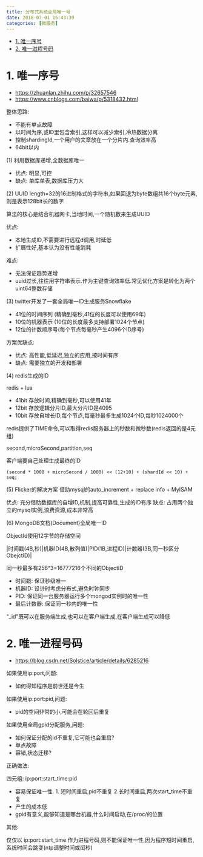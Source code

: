 ```yaml
---
title: 分布式系统全局唯一号
date: 2018-07-01 15:43:39
categories: [微服务]
---
```


<!-- TOC -->

- [1. 唯一序号](#1-唯一序号)
- [2. 唯一进程号码](#2-唯一进程号码)

<!-- /TOC -->




<a id="markdown-1-唯一序号" name="1-唯一序号"></a>
# 1. 唯一序号

* https://zhuanlan.zhihu.com/p/32657546 
* https://www.cnblogs.com/baiwa/p/5318432.html

整体思路:
* 不能有单点故障
* 以时间为序,或ID里包含索引,这样可以减少索引,冷热数据分离
* 控制shardingId,一个用户的文章放在一个分片内.查询效率高
* 64bit以内

(1) 利用数据库递增,全数据库唯一
* 优点: 明显,可控
* 缺点: 单库单表,数据库压力大

(2) UUID length=32的16进制格式的字符串,如果回退为byte数组共16个byte元素,则是表示128bit长的数字

算法的核心是结合机器网卡,当地时间,一个随机数来生成UUID

优点:
* 本地生成ID,不需要进行远程d调用,时延低
* 扩展性好,基本认为没有性能消耗

难点:
* 无法保证趋势递增
* uuid过长,往往用字符串表示.作为主键查询效率低.常见优化方案是转化为两个uint64整数存储


(3) twitter开发了一套全局唯一ID生成服务Snowflake
* 41位的时间序列 (精确到毫秒,41位的长度可以使用69年)
* 10位的机器表示 (10位的长度最多支持部署1024个节点)
* 12位的计数顺序号(每个节点每毫秒产生4096个ID序号)

方案优缺点:
* 优点: 高性能,低延迟,独立的应用,按时间有序
* 缺点: 需要独立的开发和部署

(4) redis生成的ID

redis + lua

* 41bit 存放时间,精确到毫秒,可以使用41年
* 12bit 存放逻辑分片ID,最大分片ID是4095
* 10bit 存放自增长ID,每个节点,每毫秒最多生成1024个ID,每秒1024000个

redis提供了TIME命令,可以取得redis服务器上的秒数和微秒数(redis返回的是4元组)

second,microSecond,partition,seq  

客户端要自己处理生成最终的ID
```
(second * 1000 + microSecond / 1000) << (12+10) + (shardId << 10) + seq;
```

(5) Flicker的解决方案
借助mysql的auto_increment + replace info + MyISAM

优点: 充分借助数据库的自增ID,机制,提高可靠性,生成的ID有序
缺点: 占用两个独立的mysql实例,浪费资源,成本非常高


(6) MongoDB文档(Document)全局唯一ID

ObjectId使用12字节的存储空间

|时间戳(4B,秒)|机器ID(4B,散列值)|PID(1B,进程ID)|计数器(3B,同一秒区分ObejctID)|

同一秒最多有256^3=16777216个不同的ObjectID

* 时间戳: 保证秒级唯一
* 机器ID: 设计时考虑分布式,避免时钟同步
* PID: 保证同一台服务器运行多个mongod实例时的唯一性
* 最后计数器: 保证同一秒内的唯一性

"_id"既可以在服务端生成,也可以在客户端生成,在客户端生成可以降低

<a id="markdown-2-唯一进程号码" name="2-唯一进程号码"></a>
# 2. 唯一进程号码

* https://blog.csdn.net/Solstice/article/details/6285216


如果使用ip:port,问题:
* 如何得知程序是前世还是今生

如果使用ip:port:pid,问题:
* pid的空间非常的小,可能会在轮回后重复

如果使用全局gpid分配服务,问题:
* 如何保证分配的id不重复,它可能也会重启?
* 单点故障
* 容错,状态迁移?

正确做法:

四元组: ip:port:start_time:pid
* 容易保证唯一性. 1. 短时间重启,pid不重复 2.长时间重启,两次start_time不重复
* 产生的成本低
* gpid有意义,能够知道是哪台机器,什么时间启动,在/proc/的位置

其他:

仅仅以 ip:port:start_time 作为进程号码,则不能保证唯一性,因为程序短时间重启,系统时间会跳变(ntp调整时间或闰秒)

